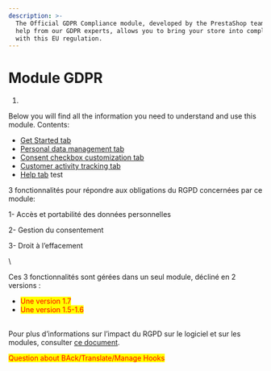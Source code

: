```yaml
---
description: >-
  The Official GDPR Compliance module, developed by the PrestaShop team with
  help from our GDPR experts, allows you to bring your store into compliance
  with this EU regulation.
---
```


# Module GDPR

1.

Below you will find all the information you need to understand and use this module. Contents:

* [Get Started tab](get-started.md)
* [Personal data management tab](personal-data-management/)
* [Consent checkbox customization tab](consent-checkbox-customization.md)
* [Customer activity tracking tab](customer-activity-tracking.md)
* [Help tab](help.md) test



3 fonctionnalités pour répondre aux obligations du RGPD concernées par ce module:

1- Accès et portabilité des données personnelles

2- Gestion du consentement

3- Droit à l’effacement

\


Ces 3 fonctionnalités sont gérées dans un seul module, décliné en 2 versions :

* <mark style="color:red;">Une version 1.7</mark>
* <mark style="color:red;">Une version 1.5-1.6</mark>

\
Pour plus d’informations sur l’impact du RGPD sur le logiciel et sur les modules, consulter [ce document](https://docs.google.com/document/d/1BDVk2Fni8tUSIi7LaXGi0afWP4x20xGxPTCrH6ZnAsQ/edit?usp=sharing).



<mark style="color:red;">Question about BAck/Translate/Manage Hooks</mark>



